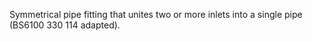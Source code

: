 ﻿Symmetrical pipe fitting that unites two or more inlets into a single pipe (BS6100 330 114 adapted).
